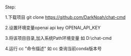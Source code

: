 Step:

1.下载项目
git clone https://github.com/DarkNoah/chat-cmd

2.设置环境变量openai api key OPENAI_API_KEY

3.将该项目目录,加入系统Path环境变量 如 D:\chat-cmd

4.运行 cc "命令描述"  如 cc 查询当前conda版本号



